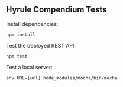 ## Hyrule Compendium Tests
Install dependencies:

    npm install

Test the deployed REST API:

    npm test

Test a local server:
    
    env URL=[url] node_modules/mocha/bin/mocha
